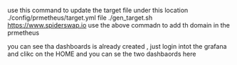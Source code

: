  use this command to update the target file under this location ./config/prmetheus/target.yml file ./gen_target.sh https://www.spiderswap.io
use the above commadn to add th domain in the prmetheus

you can see 
tha dashboards is already created , just login intot the grafana and clikc on the HOME and you can se the two dashbaords here
